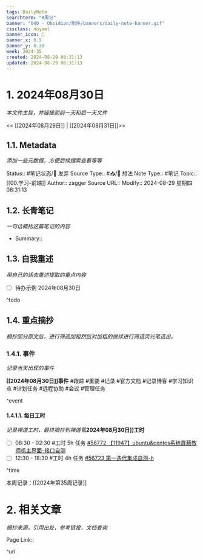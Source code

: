 ```yaml
---
tags: DailyNote
searchterm: "#周记"
banner: "040 - Obsidian/附件/banners/daily-note-banner.gif"
cssclass: noyaml
banner_icon: 💌
banner_x: 0.5
banner_y: 0.38
week: 2024-35
created: 2024-08-29 08:31:13
updated: 2024-08-29 08:31:13
---
```


# 1. 2024年08月30日

_本文件主旨，并链接到前一天和后一天文件_

<< [[2024年08月29日]] | [[2024年08月31日]]>>

## 1.1. Metadata

_添加一些元数据，方便后续搜索查看等等_

Status:: #笔记状态/🌱 发芽
Source Type:: #📥/💭 想法 
Note Type:: #笔记
Topic:: [[00.学习-前端]]
Author:: zagger
Source URL::
Modify:: 2024-08-29 星期四 08:31:13

## 1.2. 长青笔记

_一句话概括这篇笔记的内容_

- Summary::

## 1.3. 自我重述

_用自己的话去重述提取的重点内容_

- [ ] 待办示例 2024年08月30日

^todo

## 1.4. 重点摘抄

_摘抄部分原文后，进行筛选加粗然后对加粗的继续进行筛选荧光笔选出。_

### 1.4.1. 事件

_记录当天出现的事件_

**[[2024年08月30日]]事件** 
#跟踪 #重要 #记录 #官方文档 #记录博客 #学习知识点 #计划任务 #远程协助 #会议 #管理任务

^event

#### 1.4.1.1. 每日工时

_记录禅道工时，最终摘抄到禅道_
**[[2024年08月30日]]工时**
- [ ] 08:30 - 02:30 #工时  5h 任务 [#56772 【11947】ubuntu&centos系统屏蔽教师机主界面-接口自测](http://172.16.203.14:2980/task-view-56772.html?onlybody=yes&tid=oh2k7yha)
- [ ] 12:30 - 18:30 #工时  4h 任务 [#56723 第一迭代集成自测-h](http://172.16.203.14:2980/task-view-56723.html?onlybody=yes&tid=oh2k7yha)

^time

本周记录：[[2024年第35周记录]]

# 2. 相关文章

_摘抄来源，引用出处，参考链接，文档查询_

Page Link::

^url
